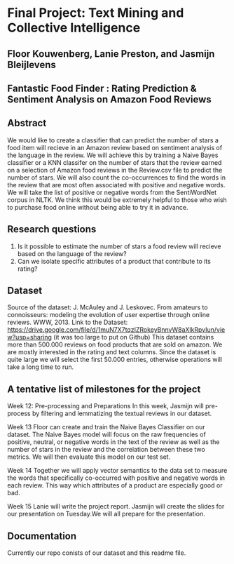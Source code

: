 # Final Project: Text Mining and Collective Intelligence
## Floor Kouwenberg, Lanie Preston, and Jasmijn Bleijlevens 

## Fantastic Food Finder : Rating Prediction & Sentiment Analysis on Amazon Food Reviews

## Abstract
We would like to create a classifier that can predict the number of stars a food item will recieve in an Amazon review based on sentiment analysis of the language in the review. We will achieve this by training a Naive Bayes classifier or a KNN classifer on the number of stars that the review earned on a selection of Amazon food reviews in the Review.csv file to predict the number of stars. We will also count the co-occurrences to find the words in the review that are most often associated with positive and negative words. We will take the list of positive or negative words from the SentiWordNet corpus in NLTK. We think this would be extremely helpful to those who wish to purchase food online without being able to try it in advance.     

## Research questions
1. Is it possible to estimate the number of stars a food review will recieve based on the language of the review?
2. Can we isolate specific attributes of a product that contribute to its rating?

## Dataset
Source of the dataset: J. McAuley and J. Leskovec. From amateurs to connoisseurs: modeling the evolution of user expertise through online reviews. WWW, 2013.
Link to the Dataset: https://drive.google.com/file/d/1muN7X7tqzIZRokeyBnnvW8aXlkRpvIun/view?usp=sharing (it was too large to put on Github)
This dataset contains more than 500.000 reviews on food products that are sold on amazon. We are mostly interested in the rating and text columns. Since the dataset is quite large we will select the first 50.000 entries, otherwise operations will take a long time to run. 


## A tentative list of milestones for the project
Week 12: Pre-processing and Preparations
In this week, Jasmijn will pre-process by filtering and lemmatizing the textual reviews in our dataset. 

Week 13
Floor can create and train the Naive Bayes Classifier on our dataset. The Naive Bayes model will focus on the raw frequencies of positive, neutral, or negative words in the text of the review as well as the number of stars in the review and the correlation between these two metrics. We will then evaluate this model on our test set.    

Week 14
Together we will apply vector semantics to the data set to measure the words that specifically co-occurred with positive and negative words in each review. This way which attributes of a product are especially good or bad. 
 
Week 15
Lanie will write the project report. Jasmijn will create the slides for our presentation on Tuesday.We will all prepare for the presentation. 

## Documentation
Currently our repo conists of our dataset and this readme file. 
